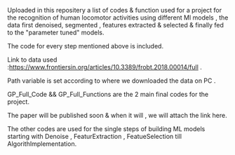 Uploaded in this repositery a list of codes & function used for a project for the recognition of human locomotor activities using different Ml models , the data first denoised, segmented , features extracted & selected & finally fed to the "parameter tuned" models.       

The code for every step mentioned above is included.

Link to data used :https://www.frontiersin.org/articles/10.3389/frobt.2018.00014/full .

Path variable is set according to where we downloaded the data on PC .

GP_Full_Code && GP_Full_Functions are the 2 main final codes for the project.

The paper will be published soon & when it will , we will attach the link here.

The other codes are used for the single steps of building ML models starting with Denoise , FeaturExtraction , FeatueSelection till AlgorithImplementation.
